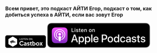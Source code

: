 ### Всем привет, это подкаст АЙТИ Егор, подкаст о том, как добиться успеха в АЙТИ, если вас зовут Егор

[![Image](Castbox_Badge_Medium_Dark@1x.png)](https://castbox.fm/channel/id2519651)
[![Image](US_UK_Apple_Podcasts_Listen_Badge_RGB.svg)](https://castbox.fm/channel/id2519651)
